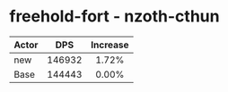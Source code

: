 # freehold-fort - nzoth-cthun
| Actor | DPS | Increase |
|---|:---:|:---:|
|new|146932|1.72%|
|Base|144443|0.00%|

